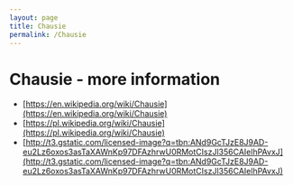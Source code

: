 ```yaml
---
layout: page
title: Chausie
permalink: /Chausie
---
```

# **Chausie** - more information 
- [https://en.wikipedia.org/wiki/Chausie](https://en.wikipedia.org/wiki/Chausie) 
- [https://pl.wikipedia.org/wiki/Chausie](https://pl.wikipedia.org/wiki/Chausie) 
- [http://t3.gstatic.com/licensed-image?q=tbn:ANd9GcTJzE8J9AD-eu2Lz6oxos3asTaXAWnKp97DFAzhrwU0RMotCIszJl356CAIelhPAvxJ](http://t3.gstatic.com/licensed-image?q=tbn:ANd9GcTJzE8J9AD-eu2Lz6oxos3asTaXAWnKp97DFAzhrwU0RMotCIszJl356CAIelhPAvxJ) 
